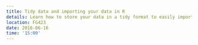 ```yaml
---
title: Tidy data and importing your data in R
details: Learn how to store your data in a tidy format to easily import it into R!
location: FG423
date: 2016-06-16
time: '15:00'
---
```

